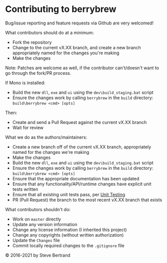 # Contributing to berrybrew

Bug/issue reporting and feature requests via Github are very welcomed!

What contributors should do at a minimum:

- Fork the repository
- Change to the current vX.XX branch, and create a new branch appropriately named for the changes you're making
- Make the changes

Note: Patches are welcome as well, if the contributor can't/doesn't want to go
through the fork/PR process.

If Mono is installed:

- Build the new `dll`, `exe` and `ui` using the `dev\build_staging.bat` script
- Ensure the changes work by calling `berrybrew` in the `build` directory: `build\berrybrew <cmd> [opts]`

Then:

- Create and send a Pull Request against the current vX.XX branch
- Wait for review

What we do as the authors/maintainers:

- Create a new branch off of the current vX.XX branch, appropriately named for the changes we're making
- Make the changes
- Build the new `dll`, `exe`  and `ui` using the `dev\build_staging.bat` script
- Ensure the changes work by calling `berrybrew` in the `build` directory: `build\berrybrew <cmd> [opts]`
- Ensure that the appropriate documentation has been updated
- Ensure that any functionality/API/runtime changes have explicit unit tests written
- Ensure that all existing unit tests pass, per [Unit Testing](doc/Unit%20Testing.md)
- PR (Pull Request) the branch to the most recent vX.XX branch that exists

What contributors shouldn't do:

- Work on `master` directly
- Update any version information
- Change any license information (I inherited this project)
- Change any copyrights (without written authorization)
- Update the `Changes` file
- Commit locally required changes to the `.gitignore` file

&copy; 2016-2021 by Steve Bertrand